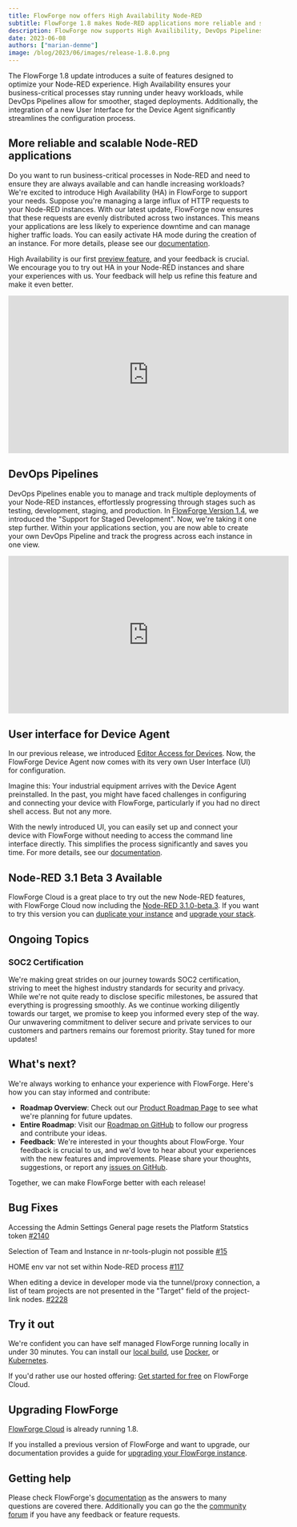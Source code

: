 ```yaml
---
title: FlowForge now offers High Availability Node-RED
subtitle: FlowForge 1.8 makes Node-RED applications more reliable and scalable, plus more streamline deployment pipelines.
description: FlowForge now supports High Availibility, DevOps Pipelines and more
date: 2023-06-08 
authors: ["marian-demme"]
image: /blog/2023/06/images/release-1.8.0.png
---
```


The FlowForge 1.8 update introduces a suite of features designed to optimize your Node-RED experience. High Availability ensures your business-critical processes stay running under heavy workloads, while DevOps Pipelines allow for smoother, staged deployments. Additionally, the integration of a new User Interface for the Device Agent significantly streamlines the configuration process.

<!--more-->

## More reliable and scalable Node-RED applications
Do you want to run business-critical processes in Node-RED and need to ensure they are always available and can handle increasing workloads? We're excited to introduce High Availability (HA) in FlowForge to support your needs. Suppose you're managing a large influx of HTTP requests to your Node-RED instances. With our latest update, FlowForge now ensures that these requests are evenly distributed across two instances. This means your applications are less likely to experience downtime and can manage higher traffic loads. You can easily activate HA mode during the creation of an instance. For more details, please see our [documentation](https://flowforge.com/docs/user/).

High Availability is our first [preview feature](https://flowforge.com/handbook/product/versioning/#preview-features), and your feedback is crucial. We encourage you to try out HA in your Node-RED instances and share your experiences with us. Your feedback will help us refine this feature and make it even better.

<iframe width="560" height="315" src="https://www.youtube.com/embed/zS6P3RR86vE" title="YouTube video player" frameborder="0" allow="accelerometer; autoplay; clipboard-write; encrypted-media; gyroscope; picture-in-picture" allowfullscreen></iframe>

## DevOps Pipelines

DevOps Pipelines enable you to manage and track multiple deployments of your Node-RED instances, effortlessly progressing through stages such as testing, development, staging, and production. In [FlowForge Version 1.4](../../02/flowforge-1-4-0-released),  we introduced the "Support for Staged Development". Now, we're taking it one step further. Within your applications section, you are now able to create your own DevOps Pipeline and track the progress across each instance in one view.

<iframe width="560" height="315" src="https://www.youtube.com/embed/S--viuPhrS8" title="YouTube video player" frameborder="0" allow="accelerometer; autoplay; clipboard-write; encrypted-media; gyroscope; picture-in-picture" allowfullscreen></iframe>

## User interface for Device Agent

In our previous release, we introduced [Editor Access for Devices](../../05/flowforge-1-7-released). Now, the FlowForge Device Agent now comes with its very own User Interface (UI) for configuration.

Imagine this: Your industrial equipment arrives with the Device Agent preinstalled. In the past, you might have faced challenges in configuring and connecting your device with FlowForge, particularly if you had no direct shell access. But not any more.

With the newly introduced UI, you can easily set up and connect your device with FlowForge without needing to access the command line interface directly. This simplifies the process significantly and saves you time. For more details, see our [documentation](https://flowforge.com/docs/user/devices/).

## Node-RED 3.1 Beta 3 Available

FlowForge Cloud is a great place to try out the new Node-RED features, with FlowForge Cloud now including the [Node-RED 3.1.0-beta.3](https://discourse.nodered.org/t/node-red-3-1-0-beta-3-released/78716). If you want to try this version you can [duplicate your instance](https://flowforge.com/docs/user/instance-settings/) and [upgrade your stack](https://flowforge.com/docs/user/changestack/).

## Ongoing Topics

### SOC2 Certification

We're making great strides on our journey towards SOC2 certification, striving to meet the highest industry standards for security and privacy. While we're not quite ready to disclose specific milestones, be assured that everything is progressing smoothly. As we continue working diligently towards our target, we promise to keep you informed every step of the way. Our unwavering commitment to deliver secure and private services to our customers and partners remains our foremost priority. Stay tuned for more updates!

## What's next?

We're always working to enhance your experience with FlowForge. Here's how you can stay informed and contribute:

- **Roadmap Overview**: Check out our [Product Roadmap Page](https://flowforge.com/product/roadmap/) to see what we're planning for future updates.
- **Entire Roadmap**: Visit our [Roadmap on GitHub](https://github.com/orgs/flowforge/projects/5) to follow our progress and contribute your ideas.
- **Feedback**: We're interested in your thoughts about FlowForge. Your feedback is crucial to us, and we'd love to hear about your experiences with the new features and improvements. Please share your thoughts, suggestions, or report any [issues on GitHub](https://github.com/flowforge/flowforge/issues/new/choose). 

Together, we can make FlowForge better with each release!

## Bug Fixes

Accessing the Admin Settings General page resets the Platform Statstics token [#2140](https://github.com/flowforge/flowforge/issues/2140)

Selection of Team and Instance in nr-tools-plugin not possible [#15](https://github.com/flowforge/flowforge-nr-tools-plugin/issues/15)

HOME env var not set within Node-RED process [#117](https://github.com/flowforge/flowforge-nr-launcher/issues/117)

When editing a device in developer mode via the tunnel/proxy connection, a list of team projects are not presented in the "Target" field of the project-link nodes. [#2228](https://github.com/flowforge/flowforge/issues/2228)

## Try it out

We're confident you can have self managed FlowForge running locally in under 30 minutes.
You can install our [local build](https://flowforge.com/docs/install/local/), use [Docker](https://flowforge.com/docs/install/docker/), or [Kubernetes](https://flowforge.com/docs/install/kubernetes/).

If you'd rather use our hosted offering: [Get started for free](https://app.flowforge.com/account/create) on FlowForge Cloud.

## Upgrading FlowForge

[FlowForge Cloud](https://app.flowforge.com) is already running 1.8.

If you installed a previous version of FlowForge and want to upgrade, our documentation provides a
guide for [upgrading your FlowForge instance](https://flowforge.com/docs/upgrade/).

## Getting help

Please check FlowForge's [documentation](https://flowforge.com/docs/) as the answers to many questions are covered there. Additionally you can go the the [community forum](https://community.flowforge.com) if you have
any feedback or feature requests.

